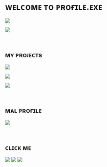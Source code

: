 # ᴡᴇʟᴄᴏᴍᴇ ᴛᴏ ᴘʀᴏғɪʟᴇ.ᴇxᴇ
<p align="left">
<img align="top" src="https://github-readme-stats.vercel.app/api?username=Mephysics&show_icons=true&count_private=true&include_all_commits=true&theme=tokyonight&custom_title=Mephysics GitHub Stats">
</p>
<p align="left">
<img align="bottom" src="https://github-readme-stats.vercel.app/api/top-langs?username=Mephysics&layout=compact&theme=tokyonight">
</p>

<br>

## ᴍʏ ᴘʀᴏᴊᴇᴄᴛs
<p align="left">
<a href="https://github.com/Mephysics/RyU"><img src="https://github-readme-stats.vercel.app/api/pin/?username=Mephysics&repo=RyU&theme=tokyonight"></a>
</p>
<p align="left">
<a href="https://github.com/Mephysics/MephystOS"><img src="https://github-readme-stats.vercel.app/api/pin/?username=Mephysics&repo=MephystOS&theme=tokyonight"></a>
</p>
<p align="left">
<a href="https://github.com/Mephysicz/github-AutoResponse"><img src="https://github-readme-stats.vercel.app/api/pin/?username=Mephysicz&repo=github-AutoResponse&theme=tokyonight"></a>
</p>

<br>

## ᴍᴀʟ ᴘʀᴏғɪʟᴇ
<p align="left">
<a href="https://myanimelist.net/profile/Mephysics"><img src="https://malsignature.com/?/view?username=Mephysics&style=normal"></a>
</p>

<br>

## ᴄʟɪᴄᴋ ᴍᴇ
<p align="left">
<a href="https://steamcommunity.com/id/Mephyz"><img src="https://img.shields.io/badge/Steam-000000?style=for-the-badge&logo=steam&logoColor=white"/></a>
<a href="https://www.reddit.com/u/Mephysicz"><img src="https://img.shields.io/badge/Reddit-FF4500?style=for-the-badge&logo=reddit&logoColor=white"/></a>
<a href="https://stackoverflow.com/users/16067041/mephysics"><img src="https://img.shields.io/badge/Stack_Overflow-FE7A16?style=for-the-badge&logo=stack-overflow&logoColor=white"/></a>
</p>
